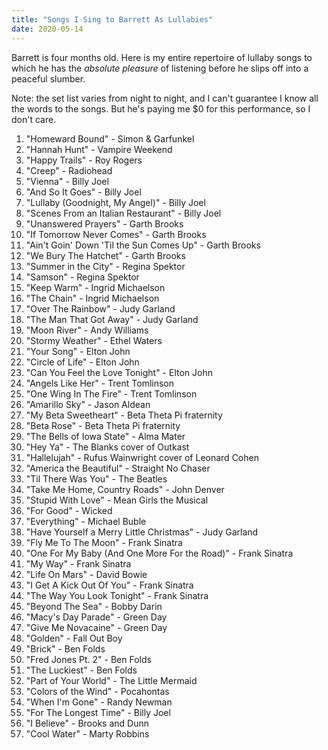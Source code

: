 ```yaml
---
title: "Songs I Sing to Barrett As Lullabies"
date: 2020-05-14
---
```


Barrett is four months old. Here is my entire repertoire of lullaby songs to which he has the _absolute pleasure_ of listening before he slips off into a peaceful slumber.

Note: the set list varies from night to night, and I can't guarantee I know all the words to the songs. But he's paying me $0 for this performance, so I don't care.

1. "Homeward Bound" - Simon & Garfunkel
1. "Hannah Hunt" - Vampire Weekend
1. "Happy Trails" - Roy Rogers
1. "Creep" - Radiohead
1. "Vienna" - Billy Joel
1. "And So It Goes" - Billy Joel
1. "Lullaby (Goodnight, My Angel)" - Billy Joel
1. "Scenes From an Italian Restaurant" - Billy Joel
1. "Unanswered Prayers" - Garth Brooks
1. "If Tomorrow Never Comes" - Garth Brooks
1. "Ain't Goin' Down 'Til the Sun Comes Up" - Garth Brooks
1. "We Bury The Hatchet" - Garth Brooks
1. "Summer in the City" - Regina Spektor
1. "Samson" - Regina Spektor
1. "Keep Warm" - Ingrid Michaelson
1. "The Chain" - Ingrid Michaelson
1. "Over The Rainbow" - Judy Garland
1. "The Man That Got Away" - Judy Garland
1. "Moon River" - Andy Williams
1. "Stormy Weather" - Ethel Waters
1. "Your Song" - Elton John
1. "Circle of Life" - Elton John
1. "Can You Feel the Love Tonight" - Elton John
1. "Angels Like Her" - Trent Tomlinson
1. "One Wing In The Fire" - Trent Tomlinson
1. "Amarillo Sky" - Jason Aldean
1. "My Beta Sweetheart" - Beta Theta Pi fraternity
1. "Beta Rose" - Beta Theta Pi fraternity
1. "The Bells of Iowa State" - Alma Mater
1. "Hey Ya" - The Blanks cover of Outkast
1. "Hallelujah" - Rufus Wainwright cover of Leonard Cohen
1. "America the Beautiful" - Straight No Chaser
1. "Til There Was You" - The Beatles
1. "Take Me Home, Country Roads" - John Denver
1. "Stupid With Love" - Mean Girls the Musical
1. "For Good" - Wicked
1. "Everything" - Michael Buble
1. "Have Yourself a Merry Little Christmas" - Judy Garland
1. "Fly Me To The Moon" - Frank Sinatra
1. "One For My Baby (And One More For the Road)" - Frank Sinatra
1. "My Way" - Frank Sinatra
1. "Life On Mars" - David Bowie
1. "I Get A Kick Out Of You" - Frank Sinatra
1. "The Way You Look Tonight" - Frank Sinatra
1. "Beyond The Sea" - Bobby Darin
1. "Macy's Day Parade" - Green Day
1. "Give Me Novacaine" - Green Day
1. "Golden" - Fall Out Boy
1. "Brick" - Ben Folds
1. "Fred Jones Pt. 2" - Ben Folds
1. "The Luckiest" - Ben Folds
1. "Part of Your World" - The Little Mermaid
1. "Colors of the Wind" - Pocahontas
1. "When I'm Gone" - Randy Newman
1. "For The Longest Time" - Billy Joel
1. "I Believe" - Brooks and Dunn
1. "Cool Water" - Marty Robbins
